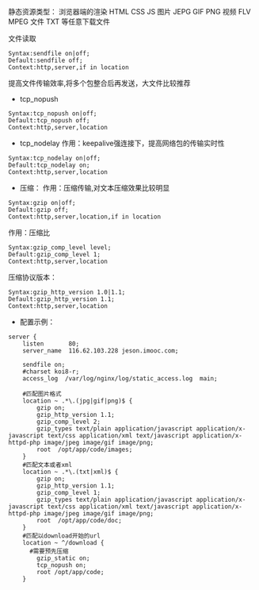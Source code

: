 静态资源类型：
浏览器端的渲染  HTML CSS JS
图片   JEPG GIF PNG
视频   FLV MPEG
文件   TXT 等任意下载文件


文件读取
```
Syntax:sendfile on|off;
Default:sendfile off;
Context:http,server,if in location

```


提高文件传输效率,将多个包整合后再发送，大文件比较推荐
- tcp_nopush
```
Syntax:tcp_nopush on|off;
Default:tcp_nopush off;
Context:http,server,location
```

- tcp_nodelay
作用：keepalive强连接下，提高网络包的传输实时性
```
Syntax:tcp_nodelay on|off;
Default:tcp_nodelay on;
Context:http,server,location
```

- 压缩：
作用：压缩传输,对文本压缩效果比较明显
```
Syntax:gzip on|off;
Default:gzip off;
Context:http,server,location,if in location
```

作用：压缩比
```
Syntax:gzip_comp_level level;
Default:gzip_comp_level 1;
Context:http,server,location
```

压缩协议版本：
```
Syntax:gzip_http_version 1.0|1.1;
Default:gzip_http_version 1.1;
Context:http,server,location
```


- 配置示例：
```
server {
    listen       80;
    server_name  116.62.103.228 jeson.imooc.com;

    sendfile on;
    #charset koi8-r;
    access_log  /var/log/nginx/log/static_access.log  main;

    #匹配图片格式
    location ~ .*\.(jpg|gif|png)$ {
        gzip on;
        gzip_http_version 1.1;
        gzip_comp_level 2;
        gzip_types text/plain application/javascript application/x-javascript text/css application/xml text/javascript application/x-httpd-php image/jpeg image/gif image/png;
        root  /opt/app/code/images;
    }
    #匹配文本或者xml
    location ~ .*\.(txt|xml)$ {
        gzip on;
        gzip_http_version 1.1;
        gzip_comp_level 1;
        gzip_types text/plain application/javascript application/x-javascript text/css application/xml text/javascript application/x-httpd-php image/jpeg image/gif image/png;
        root  /opt/app/code/doc;
    }
    #匹配以download开始的url
    location ~ ^/download {
      #需要预先压缩
        gzip_static on;
        tcp_nopush on;
        root /opt/app/code;
    }
```
